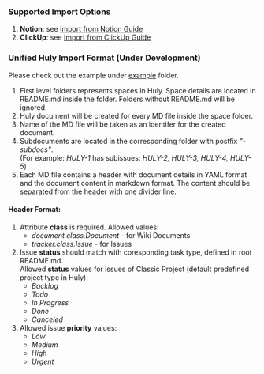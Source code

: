 ### Supported Import Options

1. **Notion**: see [Import from Notion Guide](./notion/README.md)
2. **ClickUp**: see [Import from ClickUp Guide](./clickup/README.md)

### Unified Huly Import Format (Under Development)

Please check out the example under [example](./example/) folder.

1. First level folders represents spaces in Huly. Space details are located in README.md inside the folder. Folders without README.md will be ignored.
2. Huly document will be created for every MD file inside the space folder.
3. Name of the MD file will be taken as an identifer for the created document.
4. Subdocuments are located in the corresponding folder with postfix *"-subdocs"*.  
(For example: *HULY-1* has subissues: *HULY-2, HULY-3, HULY-4, HULY-5*)
5. Each MD file contains a header with document details in YAML format and the document content in markdown format. The content should be separated from the header with one divider line.

#### Header Format:
1. Attribute **class** is required. Allowed values:
    * *document.class.Document* - for Wiki Documents
    * *tracker.class.Issue* - for Issues
2. Issue **status** should match with coresponding task type, defined in root README.md.  
Allowed **status** values for issues of Classic Project (default predefined project type in Huly):
    * *Backlog*
    * *Todo*
    * *In Progress*
    * *Done*
    * *Canceled*
3. Allowed issue **priority** values:
    * *Low*
    * *Medium*
    * *High*
    * *Urgent*

